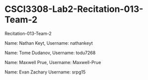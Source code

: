 # CSCI3308-Lab2-Recitation-013-Team-2

Recitation-013-Team-2

Name: Nathan Keyt, Username: nathankeyt

Name: Tome Dudanov,   Username: todu7268 

Name: Maxwell Prue, Username: Maxwell-Prue

Name: Evan Zachary Username: srpg15
